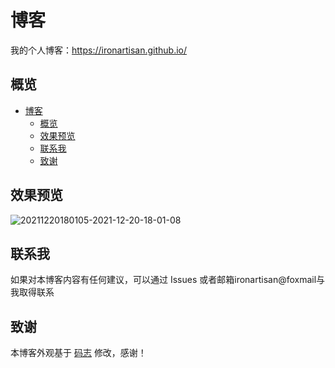# 博客

我的个人博客：<https://ironartisan.github.io/>

## 概览

<!-- vim-markdown-toc GFM -->

- [博客](#博客)
  - [概览](#概览)
  - [效果预览](#效果预览)
  - [联系我](#联系我)
  - [致谢](#致谢)

<!-- vim-markdown-toc -->

## 效果预览

![20211220180105-2021-12-20-18-01-08](https://cdn.jsdelivr.net/gh/ironartisan/picRepo/20211220180105-2021-12-20-18-01-08.png)

## 联系我

如果对本博客内容有任何建议，可以通过 Issues 或者邮箱ironartisan@foxmail与我取得联系

## 致谢

本博客外观基于 [码志](https://mazhuang.org) 修改，感谢！

